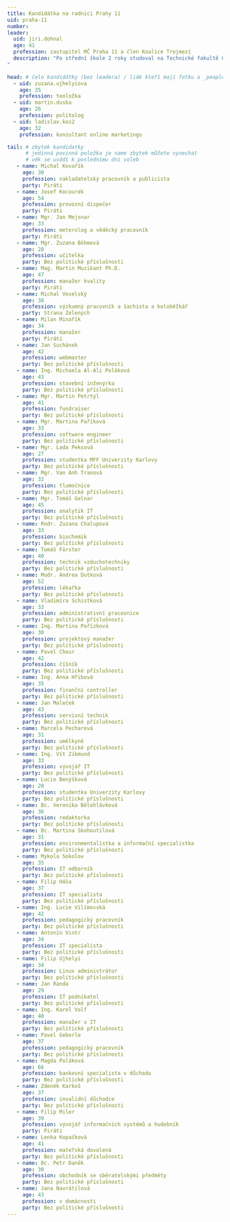 ```yaml
---
title: Kandidátka na radnici Prahy 11
uid: praha-11
number: 
leader: 
  uid: jiri.dohnal
  age: 41
  profession: zastupitel MČ Praha 11 a člen Koalice Trojmezí
  description: "Po střední škole 2 roky studoval na Technické fakultě České zemědělské univerzity a od roku 1999 začal pracovat na Ministerstvu zahraničí ČR. V letech 2001 až 2005  pobýval pracovně v Hanoji na Velvyslanectví ČR ve Vietnamu. Od roku 2014 je zastupitelem městské části Praha 11 a od roku 2017 je členem Pirátské strany.
"

head: # čelo kandidátky (bez leadera) / lidé kteří mají fotku a _people/jmeno.md
  - uid: zuzana.ujhelyiova
    age: 35
    profession: teoložka
  - uid: martin.duska
    age: 26
    profession: politolog
  - uid: ladislav.kos2
    age: 32
    profession: konzultant online marketingu

tail: # zbytek kandidatky
      # jedinná povinná položka je name zbytek můžete vynechat
      # věk se uvádí k poslednímu dni voleb
   - name: Michal Kovařík
     age: 30
     profession: nakladatelský pracovník a publicista
     party: Piráti
   - name: Josef Kocourek
     age: 54
     profession: provozní dispečer
     party: Piráti
   - name: Mgr. Jan Mejsnar
     age: 33
     profession: meterolog a věděcký pracovník
     party: Piráti
   - name: Mgr. Zuzana Böhmová
     age: 28
     profession: učitelka
     party: Bez politické příslušnosti
   - name: Mag. Martin Muzikant Ph.D.
     age: 47
     profession: manažer kvality
     party: Piráti
   - name: Michal Veselský
     age: 38
     profession: výzkumný pracovník a šachista a koloběžkář
     party: Strana Zelených
   - name: Milan Minařík
     age: 34
     profession: manažer
     party: Piráti
   - name: Jan Suchánek
     age: 42
     profession: webmaster
     party: Bez politické příslušnosti
   - name: Ing. Michaela Al-Ali Poláková
     age: 43
     profession: stavební inženýrka
     party: Bez politické příslušnosti
   - name: Mgr. Martin Petrtýl
     age: 41
     profession: fundraiser
     party: Bez politické příslušnosti
   - name: Mgr. Martina Paříková
     age: 33
     profession: software engineer
     party: Bez politické příslušnosti
   - name: Mgr. Lada Peksová
     age: 27
     profession: studentka MFF Univerzity Karlovy
     party: Bez politické příslušnosti
   - name: Mgr. Van Anh Tranová
     age: 32
     profession: tlumočnice
     party: Bez politické příslušnosti
   - name: Mgr. Tomáš Gelnar
     age: 45
     profession: analytik IT
     party: Bez politické příslušnosti
   - name: Rndr. Zuzana Chalupová
     age: 33
     profession: biochemik
     party: Bez politické příslušnosti
   - name: Tomáš Förster
     age: 40
     profession: technik vzduchotechniky
     party: Bez politické příslušnosti
   - name: Mudr. Andrea Dutková
     age: 52
     profession: lékařka
     party: Bez politické příslušnosti
   - name: Vladimíra Schistková
     age: 33
     profession: administrativní pracovnice
     party: Bez politické příslušnosti
   - name: Ing. Martina Pořízková
     age: 30
     profession: projektový manažer
     party: Bez politické příslušnosti
   - name: Pavel Chour
     age: 42
     profession: číšník
     party: Bez politické příslušnosti
   - name: Ing. Anna Hřibová
     age: 35
     profession: finanční controller
     party: Bez politické příslušnosti
   - name: Jan Maleček
     age: 43
     profession: servisní technik
     party: Bez politické příslušnosti
   - name: Marcela Pecharová
     age: 31
     profession: umělkyně
     party: Bez politické příslušnosti
   - name: Ing. Vít Zikmund
     age: 33
     profession: vývojář IT
     party: Bez politické příslušnosti
   - name: Lucie Benýšková
     age: 20
     profession: studentka Univerzity Karlovy
     party: Bez politické příslušnosti
   - name: Bc. Veronika Bělohlávková
     age: 36
     profession: redaktorka
     party: Bez politické příslušnosti
   - name: Bc. Martina Skohoutilová
     age: 31
     profession: environmentalistka a informační specialistka
     party: Bez politické příslušnosti
   - name: Mykola Sokolov
     age: 35
     profession: IT odborník
     party: Bez politické příslušnosti
   - name: Filip Háša
     age: 37
     profession: IT specialista
     party: Bez politické příslušnosti
   - name: Ing. Lucie Vilímovská
     age: 42
     profession: pedagogický pracovník
     party: Bez politické příslušnosti
   - name: Antonín Vintr
     age: 34
     profession: IT specialista
     party: Bez politické příslušnosti
   - name: Filip Ujhelyi 
     age: 34
     profession: Linux administrátor
     party: Bez politické příslušnosti
   - name: Jan Randa
     age: 29
     profession: IT podnikatel
     party: Bez politické příslušnosti
   - name: Ing. Karel Volf
     age: 40
     profession: manažer v IT
     party: Bez politické příslušnosti
   - name: Pavel Geberle
     age: 37
     profession: pedagogický pracovník
     party: Bez politické příslušnosti
   - name: Magda Poláková
     age: 66
     profession: bankovní specialista v důchodu
     party: Bez politické příslušnosti
   - name: Zdeněk Karkoš
     age: 37
     profession: invalidní důchodce
     party: Bez politické příslušnosti
   - name: Filip Miler
     age: 39
     profession: vývojář informačních systémů a hudebník
     party: Piráti
   - name: Lenka Kopačková
     age: 41
     profession: mateřská dovolená
     party: Bez politické příslušnosti
   - name: Bc. Petr Daněk
     age: 30
     profession: obchodník se sběratelskými předměty
     party: Bez politické příslušnosti
   - name: Jana Navrátilová
     age: 43
     profession: v domácnosti
     party: Bez politické příslušnosti
---
```



